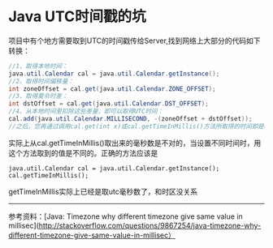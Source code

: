 # Java UTC时间戳的坑

项目中有个地方需要取到UTC的时间戳传给Server,找到网络上大部分的代码如下转换：
```Java
//1、取得本地时间：
java.util.Calendar cal = java.util.Calendar.getInstance();
//2、取得时间偏移量：
int zoneOffset = cal.get(java.util.Calendar.ZONE_OFFSET);
//3、取得夏令时差：
int dstOffset = cal.get(java.util.Calendar.DST_OFFSET);
//4、从本地时间里扣除这些差量，即可以取得UTC时间：
cal.add(java.util.Calendar.MILLISECOND, -(zoneOffset + dstOffset));
//之后，您再通过调用cal.get(int x)或cal.getTimeInMillis()方法所取得的时间即是UTC标准时间。
```
实际上从cal.getTimeInMillis()取出来的毫秒数是不对的，当设置不同时间时，用这个方法取到的值是不同的。正确的方法应该是
```
java.util.Calendar cal = java.util.Calendar.getInstance();
cal.getTimeInMillis();
```
getTimeInMillis实际上已经是取utc毫秒数了，和时区没关系 
***
参考资料：[Java: Timezone why different timezone give same value in millisec](http://stackoverflow.com/questions/9867254/java-timezone-why-different-timezone-give-same-value-in-millisec）

